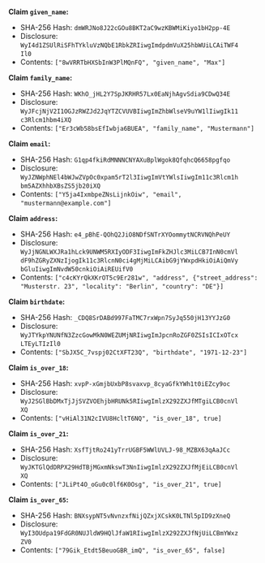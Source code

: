 __Claim `given_name`:__

 * SHA-256 Hash: `dmWRJNo8J22cGOu8BKT2aC9wzKBWMiKiyo1bH2pp-4E`
 * Disclosure:\
`WyI4d1ZSUlRiSFhTYkluVzNQbE1RbkZRIiwgImdpdmVuX25hbWUiLCAiTWF4`\
`Il0`
 * Contents:
`["8wVRRTbHXSbInW3PlMQnFQ", "given_name", "Max"]`


__Claim `family_name`:__

 * SHA-256 Hash: `WKhO_jHL2Y7SpJKRHR57Lx0EaNjhAgvSdia9CDwQ34E`
 * Disclosure:\
`WyJFcjNjV2I1OGJzRWZJd2JqYTZCVUVBIiwgImZhbWlseV9uYW1lIiwgIk11`\
`c3Rlcm1hbm4iXQ`
 * Contents:
`["Er3cWb58bsEfIwbja6BUEA", "family_name", "Mustermann"]`


__Claim `email`:__

 * SHA-256 Hash: `G1qp4fkiRdMNNNCNYAXuBplWgok8QfqhcQ6658pgfqo`
 * Disclosure:\
`WyJZNWphNEl4bWJwZVpOc0xpam5rT2l3IiwgImVtYWlsIiwgIm11c3Rlcm1h`\
`bm5AZXhhbXBsZS5jb20iXQ`
 * Contents:
`["Y5ja4IxmbpeZNsLijnkOiw", "email",`\
`"mustermann@example.com"]`


__Claim `address`:__

 * SHA-256 Hash: `e4_pBhE-QOhQ2JiO8NDfSNTrXYOommytNCRVNQhPeUY`
 * Disclosure:\
`WyJjNGNLWXJRa1hLck9UNWM5RXIyODF3IiwgImFkZHJlc3MiLCB7InN0cmVl`\
`dF9hZGRyZXNzIjogIk11c3RlcnN0ci4gMjMiLCAibG9jYWxpdHkiOiAiQmVy`\
`bGluIiwgImNvdW50cnkiOiAiREUifV0`
 * Contents:
`["c4cKYrQkXKrOT5c9Er281w", "address", {"street_address":`\
`"Musterstr. 23", "locality": "Berlin", "country": "DE"}]`


__Claim `birthdate`:__

 * SHA-256 Hash: `_CDQ8SrDABd997FaTMC7rxWpn7SyJq550jH13YYJzG0`
 * Disclosure:\
`WyJTYkpYNUNfN3ZzcGowMkN0WEZUMjNRIiwgImJpcnRoZGF0ZSIsICIxOTcx`\
`LTEyLTIzIl0`
 * Contents:
`["SbJX5C_7vspj02CtXFT23Q", "birthdate", "1971-12-23"]`


__Claim `is_over_18`:__

 * SHA-256 Hash: `xvpP-xGmjbUxbP8svaxvp_8cyaGfkYWh1t0iEZcy9oc`
 * Disclosure:\
`WyJ2SGlBbDMxTjJjSVZVOEhjbHRUNk5RIiwgImlzX292ZXJfMTgiLCB0cnVl`\
`XQ`
 * Contents:
`["vHiAl31N2cIVU8HcltT6NQ", "is_over_18", true]`


__Claim `is_over_21`:__

 * SHA-256 Hash: `XsfTjtRo241yTrrUGBF5WWlUVLJ-98_MZBX63qAaJCc`
 * Disclosure:\
`WyJKTGlQdDRPX29HdTBjMGxmNkswT3NnIiwgImlzX292ZXJfMjEiLCB0cnVl`\
`XQ`
 * Contents:
`["JLiPt4O_oGu0c0lf6K0Osg", "is_over_21", true]`


__Claim `is_over_65`:__

 * SHA-256 Hash: `BNXsypNT5vNvnzxfNijQZxjXCskK0LTNl5pID9zXneQ`
 * Disclosure:\
`WyI3OUdpa19FdGR0NUJldW9HQlJfaW1RIiwgImlzX292ZXJfNjUiLCBmYWxz`\
`ZV0`
 * Contents:
`["79Gik_Etdt5BeuoGBR_imQ", "is_over_65", false]`